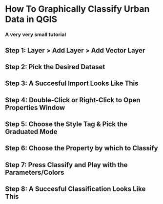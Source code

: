 # How To Graphically Classify Urban Data in QGIS
### A very very small tutorial

## Step 1: Layer > Add Layer > Add Vector Layer

## Step 2: Pick the Desired Dataset

## Step 3: A Succesful Import Looks Like This

## Step 4: Double-Click or Right-Click to Open Properties Window

## Step 5: Choose the Style Tag & Pick the Graduated Mode

## Step 6: Choose the Property by which to Classify

## Step 7: Press Classify and Play with the Parameters/Colors

## Step 8: A Succesful Classification Looks Like This
